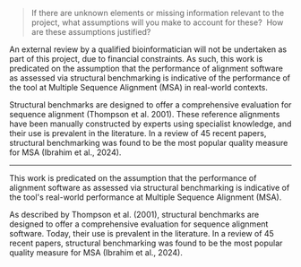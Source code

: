 
> If there are unknown elements or missing information relevant to the project, what assumptions will you make to account for these?  How are these assumptions justified?


An external review by a qualified bioinformatician will not be undertaken as part of this project, due to financial constraints. As such, this work is predicated on the assumption that the performance of alignment software as assessed via structural benchmarking is indicative of the performance of the tool at Multiple Sequence Alignment (MSA) in real-world contexts.

Structural benchmarks are designed to offer a comprehensive evaluation for sequence alignment (Thompson et al. 2001). These reference alignments have been manually constructed by experts using specialist knowledge, and their use is prevalent in the literature. In a review of 45 recent papers, structural benchmarking was found to be the most popular quality measure for MSA (Ibrahim et al., 2024). 


-----

This work is predicated on the assumption that the performance of alignment software as assessed via structural benchmarking is indicative of the tool's real-world performance at Multiple Sequence Alignment (MSA).

As described by Thompson et al. (2001), structural benchmarks are designed to offer a comprehensive evaluation for sequence alignment software. Today, their use is prevalent in the literature. In a review of 45 recent papers, structural benchmarking was found to be the most popular quality measure for MSA (Ibrahim et al., 2024).









